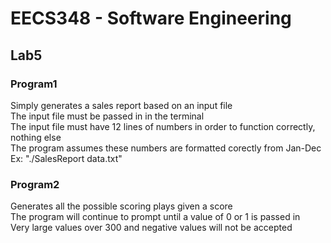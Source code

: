 # EECS348 - Software Engineering

## Lab5

### Program1

Simply generates a sales report based on an input file  
The input file must be passed in in the terminal  
The input file must have 12 lines of numbers in order to function correctly, nothing else  
The program assumes these numbers are formatted corectly from Jan-Dec  
Ex: "./SalesReport data.txt"  

### Program2

Generates all the possible scoring plays given a score  
The program will continue to prompt until a value of 0 or 1 is passed in  
Very large values over 300 and negative values will not be accepted   
